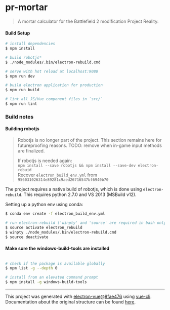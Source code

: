 # pr-mortar

> A mortar calculator for the Battlefield 2 modification Project Reality.

#### Build Setup

```bash
# install dependencies
$ npm install

# build robotjs*
$ ./node_modules/.bin/electron-rebuild.cmd

# serve with hot reload at localhost:9080
$ npm run dev

# build electron application for production
$ npm run build

# lint all JS/Vue component files in `src/`
$ npm run lint

```

### Build notes

#### Building robotjs

> Robotjs is no longer part of the project.
> This section remains here for futureproofing reasons.
> TODO: remove when in-game input methods are finalized.
>
> If robotjs is needed again:  
> `npm install --save robotjs && npm install --save-dev electron-rebuid`  
> Recover `electron_build_env.yml` from `956031026314e89281c9aed26716547bf6940b70`

The project requires a native build of robotjs, which is done using `electron-rebuild`. This requires python 2.7.0 and VS 2013 (MSBuild v12).

Setting up a python env using conda:

```bash
$ conda env create -f electron_build_env.yml

# run electron-rebuild ('winpty' and 'source' are required in bash only)
$ source activate electron_rebuild
$ winpty ./node_modules/.bin/electron-rebuild.cmd
$ source deactivate
```

#### Make sure the windows-build-tools are installed

```bash

# check if the package is available globally
$ npm list -g --depth 0

# install from an elevated command prompt
$ npm install -g windows-build-tools

```

---

This project was generated with [electron-vue](https://github.com/SimulatedGREG/electron-vue)@[8fae476](https://github.com/SimulatedGREG/electron-vue/tree/8fae4763e9d225d3691b627e83b9e09b56f6c935) using [vue-cli](https://github.com/vuejs/vue-cli). Documentation about the original structure can be found [here](https://simulatedgreg.gitbooks.io/electron-vue/content/index.html).
